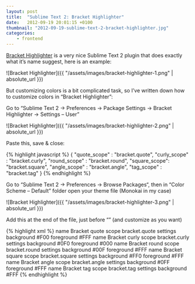 ```yaml
---
layout: post
title:  "Sublime Text 2: Bracket Highlighter"
date:   2012-09-19 20:01:15 +0100
thumbnail: "2012-09-19-sublime-text-2-bracket-highlighter.jpg"
categories:
    - frontend
---
```

[Bracket Highlighter][bracket-highlighter] is a very nice Sublime Text 2 plugin that does exactly what it’s name suggest, here is an example:

![Bracket Highlighter]({{ "/assets/images/bracket-highlighter-1.png" | absolute_url }})

But customizing colors is a bit complicated task, so I’ve written down how to customize colors in “Bracket Highlighter”:

Go to “Sublime Text 2 -> Preferences -> Package Settings -> Bracket Highlighter -> Settings – User”

![Bracket Highlighter]({{ "/assets/images/bracket-highlighter-2.png" | absolute_url }})

Paste this, save & close:

{% highlight javascript %}
{
    "quote_scope" : "bracket.quote",
    "curly_scope" : "bracket.curly",
    "round_scope" : "bracket.round",
    "square_scope": "bracket.square",
    "angle_scope" : "bracket.angle",
    "tag_scope"   : "bracket.tag"
}
{% endhighlight %}

Go to “Sublime Text 2 -> Preferences -> Browse Packages“, then in “Color Scheme – Default” folder open your theme file (Monokai in my case)

![Bracket Highlighter]({{ "/assets/images/bracket-highlighter-3.png" | absolute_url }})

Add this at the end of the file, just before “</array>” (and customize as you want)

{% highlight xml %}
<dict>
    <key>name</key>
    <string>Bracket quote</string>
    <key>scope</key>
    <string>bracket.quote</string>
    <key>settings</key>
    <dict>
        <key>background</key>
        <string>#F00</string>
        <key>foreground</key>
        <string>#FFF</string>
    </dict>
</dict>
<dict>
    <key>name</key>
    <string>Bracket curly</string>
    <key>scope</key>
    <string>bracket.curly</string>
    <key>settings</key>
    <dict>
        <key>background</key>
        <string>#0F0</string>
        <key>foreground</key>
        <string>#000</string>
    </dict>
</dict>
<dict>
    <key>name</key>
    <string>Bracket round</string>
    <key>scope</key>
    <string>bracket.round</string>
    <key>settings</key>
    <dict>
        <key>background</key>
        <string>#00F</string>
        <key>foreground</key>
        <string>#FFF</string>
    </dict>
</dict>
<dict>
    <key>name</key>
    <string>Bracket square</string>
    <key>scope</key>
    <string>bracket.square</string>
    <key>settings</key>
    <dict>
        <key>background</key>
        <string>#FF0</string>
        <key>foreground</key>
        <string>#FFF</string>
    </dict>
</dict>
<dict>
    <key>name</key>
    <string>Bracket angle</string>
    <key>scope</key>
    <string>bracket.angle</string>
    <key>settings</key>
    <dict>
        <key>background</key>
        <string>#0FF</string>
        <key>foreground</key>
        <string>#FFF</string>
    </dict>
</dict>
<dict>
    <key>name</key>
    <string>Bracket tag</string>
    <key>scope</key>
    <string>bracket.tag</string>
    <key>settings</key>
    <dict>
        <key>background</key>
        <string>#FFF</string>
    </dict>
</dict>
{% endhighlight %}

[bracket-highlighter]: https://github.com/facelessuser/BracketHighlighter

